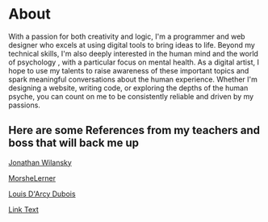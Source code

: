 # About

With a passion for both creativity and logic, I'm a programmer and web designer who excels at using digital tools to bring ideas to life. Beyond my technical skills, I'm also deeply interested in the human mind and the world of psychology , with a particular focus on mental health. As a digital artist, I hope to use my talents to raise awareness of these important topics and spark meaningful conversations about the human experience. Whether I'm designing a website, writing code, or exploring the depths of the human psyche, you can count on me to be consistently reliable and driven by my passions.

## Here are some References from my teachers and boss that will back me up

[Jonathan Wilansky](pdf:JonathanWilansky.pdf)

[MorsheLerner](pdf:MorsheLerner.pdf)

[Louis D'Arcy Dubois](pdf:LouisDubois.pdf)

[Link Text](/pdf/LookCloser.pdf)
